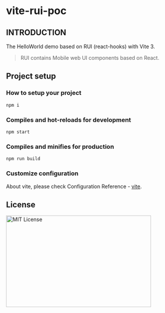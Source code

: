 # vite-rui-poc

## INTRODUCTION

The HelloWorld demo based on RUI (react-hooks) with Vite 3.

> RUI contains Mobile web UI components based on React.

## Project setup

### How to setup your project

```
npm i
```

### Compiles and hot-reloads for development

```
npm start
```

### Compiles and minifies for production

```
npm run build
```

### Customize configuration

About vite, please check Configuration Reference - [vite](https://vitejs.dev/config/).

## License

<img src="https://nikoni.top/images/niko-mit-react.png" alt="MIT License" width="396" height="250"/>

